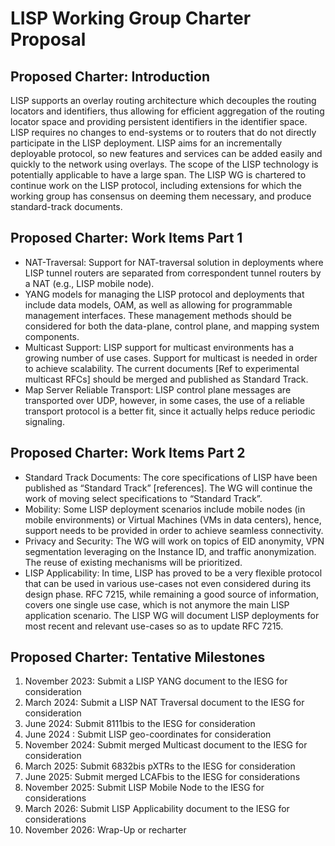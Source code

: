 # LISP Working Group Charter Proposal


## Proposed Charter: Introduction

LISP supports an overlay routing architecture which decouples the routing locators and identifiers, thus allowing for efficient aggregation of the routing locator space and providing persistent identifiers in the identifier space. LISP requires no changes to end-systems or to routers that do not directly participate in the LISP deployment. LISP aims for an incrementally deployable protocol, so new features and services can be added easily and quickly to the network using overlays. The scope of the LISP technology is potentially applicable to have a large span. The LISP WG is chartered to continue work on the LISP protocol, including extensions for which the working group has consensus on deeming them necessary, and produce standard-track documents.


## Proposed Charter: Work Items Part 1

- NAT-Traversal: Support for NAT-traversal solution in deployments where LISP tunnel routers
are separated from correspondent tunnel routers by a NAT (e.g., LISP mobile node).
- YANG models for managing the LISP protocol and deployments that include data models,
OAM, as well as allowing for programmable management interfaces. These management
methods should be considered for both the data-plane, control plane, and mapping system
components.
- Multicast Support: LISP support for multicast environments has a growing number of use
cases. Support for multicast is needed in order to achieve scalability. The current documents
[Ref to experimental multicast RFCs] should be merged and published as Standard Track.
- Map Server Reliable Transport: LISP control plane messages are transported over UDP, however, in some cases, the use of a reliable transport protocol is a better fit, since it actually helps reduce periodic signaling. 


## Proposed Charter: Work Items Part 2

- Standard Track Documents: The core specifications of LISP have been published as
“Standard Track” [references]. The WG will continue the work of moving select
specifications to “Standard Track”.
- Mobility: Some LISP deployment scenarios include mobile nodes (in mobile environments)
or Virtual Machines (VMs in data centers), hence, support needs to be provided in order to
achieve seamless connectivity.
- Privacy and Security: The WG will work on topics of EID anonymity, VPN segmentation
leveraging on the Instance ID, and traffic anonymization. The reuse of existing mechanisms
will be prioritized.
- LISP Applicability: In time, LISP has proved to be a very flexible protocol that can be used
in various use-cases not even considered during its design phase. RFC 7215, while
remaining a good source of information, covers one single use case, which is not anymore
the main LISP application scenario. The LISP WG will document LISP deployments for most
recent and relevant use-cases so as to update RFC 7215.


## Proposed Charter: Tentative Milestones

1. November 2023: Submit a LISP YANG document to the IESG for consideration
2. March 2024: Submit a LISP NAT Traversal document to the IESG for consideration
3. June 2024: Submit 8111bis to the IESG for consideration
4. June 2024 : Submit LISP geo-coordinates for consideration
5. November 2024: Submit merged Multicast document to the IESG for consideration
6. March 2025: Submit 6832bis pXTRs to the IESG for consideration
7. June 2025: Submit merged LCAFbis to the IESG for considerations
8. November 2025: Submit LISP Mobile Node to the IESG for considerations
9. March 2026: Submit LISP Applicability document to the IESG for considerations
10. November 2026: Wrap-Up or recharter
